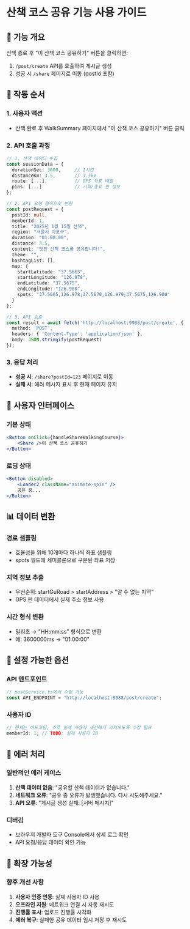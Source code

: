 # 산책 코스 공유 기능 사용 가이드

## 🚀 기능 개요

산책 종료 후 "이 산책 코스 공유하기" 버튼을 클릭하면:

1. `/post/create` API를 호출하여 게시글 생성
2. 성공 시 `/share` 페이지로 이동 (postId 포함)

## 🔄 작동 순서

### 1. 사용자 액션

- 산책 완료 후 WalkSummary 페이지에서 "이 산책 코스 공유하기" 버튼 클릭

### 2. API 호출 과정

```typescript
// 1. 산책 데이터 수집
const sessionData = {
  durationSec: 3600,     // 1시간
  distanceKm: 3.5,       // 3.5km
  route: [...],          // GPS 좌표 배열
  pins: [...]            // 시작/종료 핀 정보
};

// 2. API 요청 형식으로 변환
const postRequest = {
  postId: null,
  memberId: 1,
  title: "2025년 1월 15일 산책",
  region: "서울시 마포구",
  duration: "01:00:00",
  distance: 3.5,
  content: "멋진 산책 코스를 공유합니다!",
  theme: "",
  hashtagList: [],
  map: {
    startLatitude: "37.5665",
    startLongitude: "126.978",
    endLatitude: "37.5675",
    endLongitude: "126.980",
    spots: "37.5665,126.978;37.5670,126.979;37.5675,126.980"
  }
};

// 3. API 호출
const result = await fetch('http://localhost:9988/post/create', {
  method: 'POST',
  headers: { 'Content-Type': 'application/json' },
  body: JSON.stringify(postRequest)
});
```

### 3. 응답 처리

- **성공 시**: `/share?postId=123` 페이지로 이동
- **실패 시**: 에러 메시지 표시 후 현재 페이지 유지

## 🎨 사용자 인터페이스

### 기본 상태

```jsx
<Button onClick={handleShareWalkingCourse}>
	<Share />이 산책 코스 공유하기
</Button>
```

### 로딩 상태

```jsx
<Button disabled>
	<Loader2 className="animate-spin" />
	공유 중...
</Button>
```

## 📊 데이터 변환

### 경로 샘플링

- 효율성을 위해 10개마다 하나씩 좌표 샘플링
- spots 필드에 세미콜론으로 구분된 좌표 저장

### 지역 정보 추출

- 우선순위: startGuRoad > startAddress > "알 수 없는 지역"
- GPS 핀 데이터에서 실제 주소 정보 사용

### 시간 형식 변환

- 밀리초 → "HH:mm:ss" 형식으로 변환
- 예: 3600000ms → "01:00:00"

## 🔧 설정 가능한 옵션

### API 엔드포인트

```typescript
// postService.ts에서 수정 가능
const API_ENDPOINT = "http://localhost:9988/post/create";
```

### 사용자 ID

```typescript
// 현재는 하드코딩, 추후 실제 사용자 세션에서 가져오도록 수정 필요
memberId: 1; // TODO: 실제 사용자 ID
```

## 🐛 에러 처리

### 일반적인 에러 케이스

1. **산책 데이터 없음**: "공유할 산책 데이터가 없습니다."
2. **네트워크 오류**: "공유 중 오류가 발생했습니다. 다시 시도해주세요."
3. **API 오류**: "게시글 생성 실패: [서버 메시지]"

### 디버깅

- 브라우저 개발자 도구 Console에서 상세 로그 확인
- API 요청/응답 데이터 확인 가능

## 🚀 확장 가능성

### 향후 개선 사항

1. **사용자 인증 연동**: 실제 사용자 ID 사용
2. **오프라인 지원**: 네트워크 연결 시 자동 재시도
3. **진행률 표시**: 업로드 진행률 시각화
4. **에러 복구**: 실패한 공유 데이터 임시 저장 후 재시도
